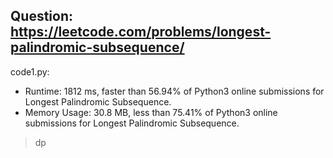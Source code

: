 ## Question: https://leetcode.com/problems/longest-palindromic-subsequence/

code1.py:
* Runtime: 1812 ms, faster than 56.94% of Python3 online submissions for Longest Palindromic Subsequence.
* Memory Usage: 30.8 MB, less than 75.41% of Python3 online submissions for Longest Palindromic Subsequence.
> dp